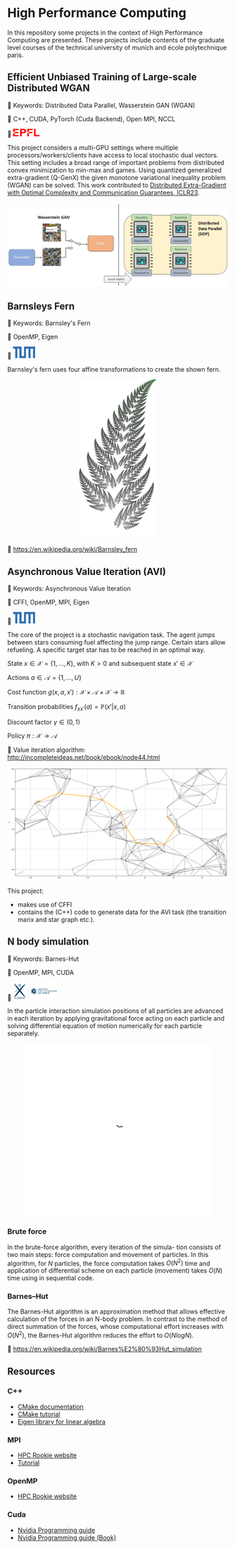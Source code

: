 # High Performance Computing

In this repository some projects in the context of High Performance Computing are presented. These projects include contents of the graduate level courses of the technical university of munich and école polytechnique paris. 

## Efficient Unbiased Training of Large-scale Distributed WGAN
:key: Keywords: Distributed Data Parallel, Wasserstein GAN (WGAN)

:wrench: C++, CUDA, PyTorch (Cuda Backend), Open MPI, NCCL

:round_pushpin: <img src="etc/logos/epfl.svg" alt="Image" width="60" >

This project considers a multi-GPU settings
where multiple processors/workers/clients have access to local stochastic dual
vectors. This setting includes a broad range of important problems from distributed
convex minimization to min-max and games. Using quantized generalized extra-gradient (Q-GenX) the given monotone variational inequality problem (WGAN) can be solved. This work contributed to [Distributed Extra-Gradient with Optimal Complexity and Communication Guarantees, ICLR23](https://infoscience.epfl.ch/record/300852).

<p align="center">
<img src="etc/wgan.png" alt="wgan" width="600"/>
</p>


## Barnsleys Fern
:key: Keywords: Barnsley's Fern

:wrench: OpenMP, Eigen

:round_pushpin: <img src="etc/logos/tum.png" alt="Image" width="50" >


Barnsley's fern uses four affine transformations to create the shown fern.

<p align="center">
<img src="etc/barnsley-fern.png" alt="fern" width="180"/>
</p>

:link: https://en.wikipedia.org/wiki/Barnsley_fern

## Asynchronous Value Iteration (AVI)

:key: Keywords: Asynchronous Value Iteration

:wrench: CFFI, OpenMP, MPI, Eigen 

:round_pushpin: <img src="etc/logos/tum.png" alt="Image" width="50" >

The core of the project is a stochastic navigation task. The agent jumps between stars consuming fuel affecting the jump range. Certain stars allow refueling. A specific target star has to be reached in an optimal way.

State $x \in \mathcal{X} = \{1, \dots, K\},$ with $K > 0$ and subsequent state $x' \in \mathcal{X}$ 

Actions $a \in \mathcal{A} = \{1, \dots, U\}$

Cost function $g(x, a, x'): \mathcal{X} \times \mathcal{A} \times \mathcal{X}  \rightarrow \mathbb{R}$

Transition probabilities $f_{xx'}(a) = \mathbb{P}(x' | x, a)$

Discount factor $\gamma \in (0, 1)$

Policy $\pi: \mathcal{X} \rightarrow \mathcal{A}$

:link: Value iteration algorithm: http://incompleteideas.net/book/ebook/node44.html

<p align="center">
<img src="etc/stars.png" alt="stars" width="500"/>
</p>

This project:

* makes use of CFFI
* contains the (C++) code to generate data for the AVI task (the transition marix and star graph etc.).


## N body simulation 

:key: Keywords: Barnes-Hut

:wrench: OpenMP, MPI, CUDA

:round_pushpin: <img src="etc/logos/lx_paris2.png" alt="Image" width="100" >

In the particle interaction simulation positions of all particles are advanced in each iteration by
applying gravitational force acting on each particle and solving differential equation of motion
numerically for each particle separately.

<p align="center">
<img src="etc/nbody.gif" alt="animated"  />
</p>

### Brute force
In the brute-force algorithm, every iteration of the simula-
tion consists of two main steps: force computation and movement of particles. In this algorithm,
for $N$ particles, the force computation takes $O(N^2)$ time and application of differential scheme
on each particle (movement) takes $O(N)$ time using in sequential code.

### Barnes–Hut 
The Barnes-Hut algorithm is an approximation method that allows effective calculation of the forces in an N-body problem. In contrast to the method of direct summation of the forces, whose computational effort increases with $O(N^2)$, the Barnes-Hut algorithm reduces the effort to $O(N log N)$. 

:link: https://en.wikipedia.org/wiki/Barnes%E2%80%93Hut_simulation


## Resources

### C++
- [CMake documentation](https://cmake.org/documentation)
- [CMake tutorial](https://cmake.org/cmake/help/latest/guide/tutorial/index.html)
- [Eigen library for linear algebra](https://eigen.tuxfamily.org/index.php?title=Main_Page)

### MPI
- [HPC Rookie website](https://rookiehpc.github.io/mpi/index.html)
- [Tutorial](https://mpitutorial.com/)

### OpenMP
- [HPC Rookie website](https://rookiehpc.github.io/openmp/index.html)

### Cuda
- [Nvidia Programming guide](https://docs.nvidia.com/cuda/cuda-c-programming-guide/index.html)
- [Nvidia Programming guide (Book)](https://developer.download.nvidia.com/compute/DevZone/docs/html/C/doc/CUDA_C_Programming_Guide.pdf)
